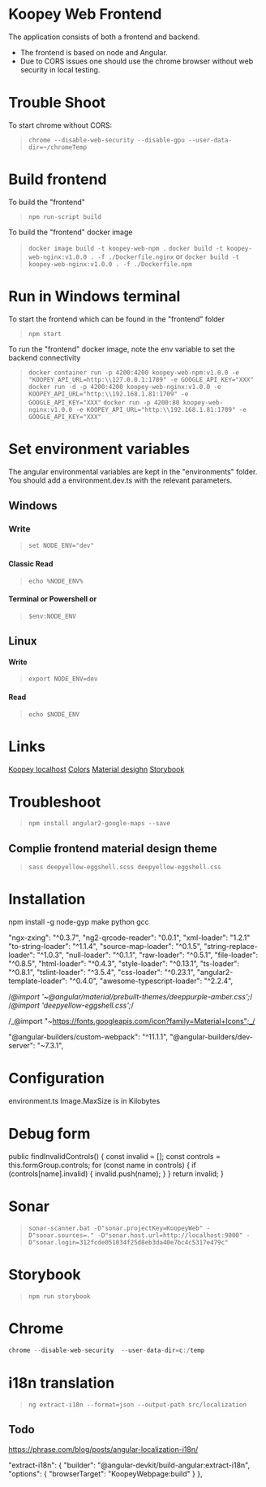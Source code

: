# Koopey Web Frontend

The application consists of both a frontend and backend.

- The frontend is based on node and Angular.
- Due to CORS issues one should use the chrome browser without web security in local testing.

# Trouble Shoot

To start chrome without CORS:

> `chrome --disable-web-security --disable-gpu --user-data-dir=~/chromeTemp`

# Build frontend

To build the "frontend"

> `npm run-script build`

To build the "frontend" docker image

> `docker image build -t koopey-web-npm .`
> `docker build -t koopey-web-nginx:v1.0.0 . -f ./Dockerfile.nginx`
or
> `docker build -t koopey-web-nginx:v1.0.0 . -f ./Dockerfile.npm`

# Run in Windows terminal

To start the frontend which can be found in the "frontend" folder

> `npm start`

To run the "frontend" docker image, note the env variable to set the backend connectivity

> `docker container run -p 4200:4200 koopey-web-npm:v1.0.0 -e "KOOPEY_API_URL=http:\\127.0.0.1:1709" -e GOOGLE_API_KEY="XXX"`
> `docker run -d -p 4200:4200 koopey-web-nginx:v1.0.0 -e KOOPEY_API_URL="http:\\192.168.1.81:1709" -e GOOGLE_API_KEY="XXX"`
> `docker run -p 4200:80 koopey-web-nginx:v1.0.0 -e KOOPEY_API_URL="http:\\192.168.1.81:1709" -e GOOGLE_API_KEY="XXX"`

# Set environment variables

The angular environmental variables are kept in the "environments" folder. You should add a environment.dev.ts with the relevant parameters.

## Windows

### Write

> `set NODE_ENV="dev"`

#### Classic Read

> `echo %NODE_ENV%`

#### Terminal or Powershell or

> `$env:NODE_ENV`

## Linux

#### Write

> `export NODE_ENV=dev`

#### Read

> `echo $NODE_ENV`

# Links

[Koopey localhost](http://127.0.0.1:4200)
[Colors](http://www.color-hex.com/color/eed334)
[Material desighn](https://material.angular.io/components/list/overview)
[Storybook](http://127.0.0.1:6006)

# Troubleshoot

> `npm install angular2-google-maps --save`

## Complie frontend material design theme

> `sass deepyellow-eggshell.scss deepyellow-eggshell.css`

# Installation

npm install -g node-gyp
make python gcc

"ngx-zxing": "^0.3.7",
"ng2-qrcode-reader": "0.0.1",
"xml-loader": "1.2.1"
"to-string-loader": "^1.1.4",
"source-map-loader": "^0.1.5",
"string-replace-loader": "^1.0.3",
"null-loader": "^0.1.1",
"raw-loader": "^0.5.1",
"file-loader": "^0.8.5",
"html-loader": "^0.4.3",
"style-loader": "^0.13.1",
"ts-loader": "^0.8.1",
"tslint-loader": "^3.5.4",
"css-loader": "^0.23.1",
"angular2-template-loader": "^0.4.0",
"awesome-typescript-loader": "^2.2.4",

/_@import '~@angular/material/prebuilt-themes/deeppurple-amber.css';_/
/_@import 'deepyellow-eggshell.css';_/

/_@import "~https://fonts.googleapis.com/icon?family=Material+Icons";_/

"@angular-builders/custom-webpack": "^11.1.1",
"@angular-builders/dev-server": "~7.3.1",

# Configuration

environment.ts
Image.MaxSize is in Kilobytes

# Debug form

public findInvalidControls() {
const invalid = [];
const controls = this.formGroup.controls;
for (const name in controls) {
if (controls[name].invalid) {
invalid.push(name);
}
}
return invalid;
}

# Sonar

> `sonar-scanner.bat -D"sonar.projectKey=KoopeyWeb" -D"sonar.sources=." -D"sonar.host.url=http://localhost:9000" -D"sonar.login=312fcde051034f25d8eb3da40e7bc4c5317e479c"`

# Storybook
> `npm run storybook`

# Chrome

```java
chrome --disable-web-security  --user-data-dir=c:/temp
```
# i18n translation
> `ng extract-i18n --format=json --output-path src/localization`

## Todo
https://phrase.com/blog/posts/angular-localization-i18n/

"extract-i18n": {
          "builder": "@angular-devkit/build-angular:extract-i18n",
          "options": {
            "browserTarget": "KoopeyWebpage:build"
          }
        },